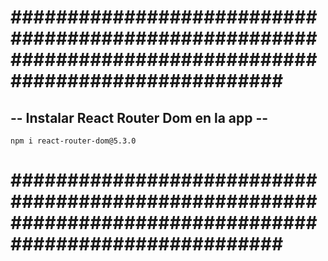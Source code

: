 # ######################################################################################################### #


## -- Instalar React Router Dom en la app -- ##


    npm i react-router-dom@5.3.0


# ######################################################################################################### #
